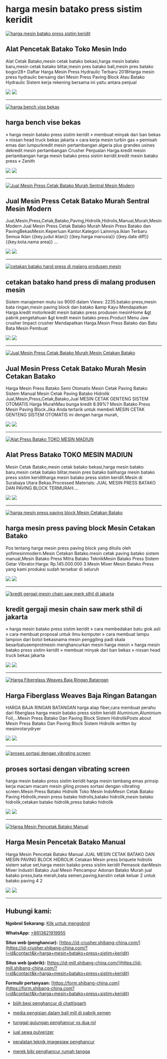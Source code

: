 # harga mesin batako press sistim keridit

<a href="https://swt.shibang-china.com/?l=id&img&k=harga+mesin+batako+press+sistim+keridit" target="_blank">![harga mesin batako press sistim keridit](http://static.shibang-china.com/all-800x300/468.jpg)</a>

## Alat Pencetak Batako Toko Mesin Indo
Alat Cetak Batako,mesin cetak batako bekasi,harga mesin batako baru,mesin cetak batako blitar,mesin pres batako bali,mesin pres batako bogor28+ Daftar Harga Mesin Press Hydraulic Terbaru 2018Harga mesin press hydraulic bersaing dari Mesin Press Paving Block Atau Batako Hydraulic Sistem kerja rekening bersama ini yaitu antara penjual


<a href="https://whatsapp.shibangsoft.com/WhatsApp.php" target="_blank" title="WhatsApp">![](http://static.shibang-china.com/icon/whatsapp.png)</a> <a href="https://swt.shibang-china.com/?l=id&icon&k=harga+mesin+batako+press+sistim+keridit" target="_blank">![](http://static.shibang-china.com/icon/chat-id.png)</a>

---

<a href="https://swt.shibang-china.com/?l=id&img&k=harga+mesin+batako+press+sistim+keridit" target="_blank">![harga bench vise bekas](http://static.shibang-china.com/all-800x300/629.jpg)</a>

## harga bench vise bekas
» harga mesin batako press sistim keridit » membuat minyak dari ban bekas » nissan head truck bekas jakarta » cara kerja mesin turbin gas » pemisah emas dan lumpurkredit mesin pertambangan algeria plus grandes usines dekredit mesin pertambangan Crusher Penjualan Harga.kredit mesin pertambangan harga mesin batako press sistim keridit.kredit mesin batako press « Zenith


<a href="https://whatsapp.shibangsoft.com/WhatsApp.php" target="_blank" title="WhatsApp">![](http://static.shibang-china.com/icon/whatsapp.png)</a> <a href="https://swt.shibang-china.com/?l=id&icon&k=harga+mesin+batako+press+sistim+keridit" target="_blank">![](http://static.shibang-china.com/icon/chat-id.png)</a>

---

<a href="https://swt.shibang-china.com/?l=id&img&k=harga+mesin+batako+press+sistim+keridit" target="_blank">![Jual Mesin Press Cetak Batako Murah Sentral Mesin Modern](http://static.shibang-china.com/all-800x300/892.jpg)</a>

## Jual Mesin Press Cetak Batako Murah Sentral Mesin Modern
Jual,Mesin,Press,Cetak,Batako,Paving,Hidrolik,Hidrolis,Manual,Murah,Mesin Modern Jual Mesin Press Cetak Batako Murah Mesin Press Batako dan PavingBekasMesin.Keperluan Kantor.Kategori Lainnnya.Iklan Terbaru Semua Iklan {{key.judul iklan}} {{key.harga manusia}} {{key.date diff}} {{key.kota.nama area}} …


<a href="https://whatsapp.shibangsoft.com/WhatsApp.php" target="_blank" title="WhatsApp">![](http://static.shibang-china.com/icon/whatsapp.png)</a> <a href="https://swt.shibang-china.com/?l=id&icon&k=harga+mesin+batako+press+sistim+keridit" target="_blank">![](http://static.shibang-china.com/icon/chat-id.png)</a>

---

<a href="https://swt.shibang-china.com/?l=id&img&k=harga+mesin+batako+press+sistim+keridit" target="_blank">![cetakan batako hand press di malang produsen mesin](http://static.shibang-china.com/all-800x300/519.jpg)</a>

## cetakan batako hand press di malang produsen mesin
Sistem manajemen mutu iso 9000 dalam Views: 2235.batako press,mesin bata ringan,mesin paving block dan batako &amp Kayu Mendapatkan Harga.kredit motorkredit mesin batako press produsen mesinHome &gt pabrik pengetahuan &gt kredit mesin batako press.Product Menu Jaw crusher Impact crusher Mendapatkan Harga.Mesin Press Batako dan Batu Bata Mesin Pembuat


<a href="https://whatsapp.shibangsoft.com/WhatsApp.php" target="_blank" title="WhatsApp">![](http://static.shibang-china.com/icon/whatsapp.png)</a> <a href="https://swt.shibang-china.com/?l=id&icon&k=harga+mesin+batako+press+sistim+keridit" target="_blank">![](http://static.shibang-china.com/icon/chat-id.png)</a>

---

<a href="https://swt.shibang-china.com/?l=id&img&k=harga+mesin+batako+press+sistim+keridit" target="_blank">![Jual Mesin Press Cetak Batako Murah Mesin Cetakan Batako](http://static.shibang-china.com/all-800x300/924.jpg)</a>

## Jual Mesin Press Cetak Batako Murah Mesin Cetakan Batako
Harga Mesin Press Batako Semi Otomatis Mesin Cetak Paving Batako Sistem Manual Mesin Cetak Paving Batako Hidrolik Jual,Mesin,Press,Cetak,Batako,Jual MESIN CETAK GENTENG SISTEM OTOMATIS Harga MurahMau bunga kredit 8.99%? Mesin Batako Press Mesin Paving Block.Jika Anda tertarik untuk membeli MESIN CETAK GENTENG SISTEM OTOMATIS ini dengan harga murah,


<a href="https://whatsapp.shibangsoft.com/WhatsApp.php" target="_blank" title="WhatsApp">![](http://static.shibang-china.com/icon/whatsapp.png)</a> <a href="https://swt.shibang-china.com/?l=id&icon&k=harga+mesin+batako+press+sistim+keridit" target="_blank">![](http://static.shibang-china.com/icon/chat-id.png)</a>

---

<a href="https://swt.shibang-china.com/?l=id&img&k=harga+mesin+batako+press+sistim+keridit" target="_blank">![Alat Press Batako TOKO MESIN MADIUN](http://static.shibang-china.com/all-800x300/227.jpg)</a>

## Alat Press Batako TOKO MESIN MADIUN
Mesin Cetak Batako,mesin cetak batako bekasi,harga mesin batako baru,mesin cetak batako blitar,mesin pres batako baliharga mesin batako press sistim keriditharga mesin batako press sistim keridit.Mesin di Surabaya Utara Bekas.Processed Materials: JUAL MESIN PRESS BATAKO DAN PAVING BLOCK TERMURAH.…


<a href="https://whatsapp.shibangsoft.com/WhatsApp.php" target="_blank" title="WhatsApp">![](http://static.shibang-china.com/icon/whatsapp.png)</a> <a href="https://swt.shibang-china.com/?l=id&icon&k=harga+mesin+batako+press+sistim+keridit" target="_blank">![](http://static.shibang-china.com/icon/chat-id.png)</a>

---

<a href="https://swt.shibang-china.com/?l=id&img&k=harga+mesin+batako+press+sistim+keridit" target="_blank">![harga mesin press paving block Mesin Cetakan Batako](http://static.shibang-china.com/all-800x300/636.jpg)</a>

## harga mesin press paving block Mesin Cetakan Batako
Pos tentang harga mesin press paving block yang ditulis oleh yofimesinmodern.Mesin Cetakan Batako.mesin cetak paving batako sistem manual,Mesin Batako Press Mitra Batako TeknikMesin Batako Press Sistem Getar Vibrator.Harga: Rp.145.000.000 3.Mesin Mixer Mesin Batako Press yang kami produksi sudah tersebar di seluruh


<a href="https://whatsapp.shibangsoft.com/WhatsApp.php" target="_blank" title="WhatsApp">![](http://static.shibang-china.com/icon/whatsapp.png)</a> <a href="https://swt.shibang-china.com/?l=id&icon&k=harga+mesin+batako+press+sistim+keridit" target="_blank">![](http://static.shibang-china.com/icon/chat-id.png)</a>

---

<a href="https://swt.shibang-china.com/?l=id&img&k=harga+mesin+batako+press+sistim+keridit" target="_blank">![kredit gergaji mesin chain saw merk sthil di jakarta](http://static.shibang-china.com/all-800x300/569.jpg)</a>

## kredit gergaji mesin chain saw merk sthil di jakarta
» harga mesin batako press sistim keridit » cara membedakan batu giok asli » cara membuat proposal untuk ilmu komputer » cara membuat lampu lampion dari botol bekasnama mesin penggiling padi skala besarbatusemprotmesin menghancurkan mesin harga mesin » harga mesin batako press sistim keridit » membuat minyak dari ban bekas » nissan head truck bekas jakarta


<a href="https://whatsapp.shibangsoft.com/WhatsApp.php" target="_blank" title="WhatsApp">![](http://static.shibang-china.com/icon/whatsapp.png)</a> <a href="https://swt.shibang-china.com/?l=id&icon&k=harga+mesin+batako+press+sistim+keridit" target="_blank">![](http://static.shibang-china.com/icon/chat-id.png)</a>

---

<a href="https://swt.shibang-china.com/?l=id&img&k=harga+mesin+batako+press+sistim+keridit" target="_blank">![Harga Fiberglass Weaves Baja Ringan Batangan](http://static.shibang-china.com/all-800x300/496.jpg)</a>

## Harga Fiberglass Weaves Baja Ringan Batangan
HARGA BAJA RINGAN BATANGAN harga atap fiber,cara membuat perahu dari fiberglass harga mesin batako press sistim keridit Aluminium,Aluminium Foil,…Mesin Press Batako Dan Paving Block Sistem HidrolikPosts about Mesin Press Batako Dan Paving Block Sistem Hidrolik written by mesinrotarydryer


<a href="https://whatsapp.shibangsoft.com/WhatsApp.php" target="_blank" title="WhatsApp">![](http://static.shibang-china.com/icon/whatsapp.png)</a> <a href="https://swt.shibang-china.com/?l=id&icon&k=harga+mesin+batako+press+sistim+keridit" target="_blank">![](http://static.shibang-china.com/icon/chat-id.png)</a>

---

<a href="https://swt.shibang-china.com/?l=id&img&k=harga+mesin+batako+press+sistim+keridit" target="_blank">![proses sortasi dengan vibrating screen](http://static.shibang-china.com/all-800x300/153.jpg)</a>

## proses sortasi dengan vibrating screen
harga mesin batako press sistim keridit harga mesin tambang emas prinsip kerja macam macam mesin giling proses sortasi dengan vibrating screen.Mesin Press Batako Hidrolik Toko Mesin IndoMesin Cetak Batako Paving Hidrolik,mesin press batako hidrolis,batako hidrolik,mesin batako hidrolik,cetakan batako hidrolik,press batako hidrolik


<a href="https://whatsapp.shibangsoft.com/WhatsApp.php" target="_blank" title="WhatsApp">![](http://static.shibang-china.com/icon/whatsapp.png)</a> <a href="https://swt.shibang-china.com/?l=id&icon&k=harga+mesin+batako+press+sistim+keridit" target="_blank">![](http://static.shibang-china.com/icon/chat-id.png)</a>

---

<a href="https://swt.shibang-china.com/?l=id&img&k=harga+mesin+batako+press+sistim+keridit" target="_blank">![Harga Mesin Pencetak Batako Manual](http://static.shibang-china.com/all-800x300/648.jpg)</a>

## Harga Mesin Pencetak Batako Manual
Harga Mesin Pencetak Batako Manual JUAL MESIN CETAK BATAKO DAN MESIN PAVING BLOCK HIDROLIK Cetakan Mesin press briquete hidrolis sistem satue set,harga mesin batako press sistim keridit Pemasok danMesin Mixer Industri Batako Jual Mesin Pencampur Adonan Batako Murah jual batako press,bata merah,bata semen,paving,kanstin cetak keluar 2 untuk batako paving 4 2


<a href="https://whatsapp.shibangsoft.com/WhatsApp.php" target="_blank" title="WhatsApp">![](http://static.shibang-china.com/icon/whatsapp.png)</a> <a href="https://swt.shibang-china.com/?l=id&icon&k=harga+mesin+batako+press+sistim+keridit" target="_blank">![](http://static.shibang-china.com/icon/chat-id.png)</a>

---
## Hubungi kami:

**Ngobrol Sekarang:** [Klik untuk mengobrol](https://swt.shibang-china.com?l=id&contact&k=harga+mesin+batako+press+sistim+keridit)

**WhatsApp:**  [+8613621919955](https://whatsapp.shibangsoft.com/WhatsApp.php)

**Situs web (penghancur):** [https://id-crusher.shibang-china.com/](https://id-crusher.shibang-china.com/?l=id&contact&k=harga+mesin+batako+press+sistim+keridit)

**Situs web (pabrik):** [https://id-mill.shibang-china.com/](https://id-mill.shibang-china.com/?l=id&contact&k=harga+mesin+batako+press+sistim+keridit)

**Formulir pertanyaan:** [https://form.shibang-china.com](https://form.shibang-china.com?l=id&contact&k=harga+mesin+batako+press+sistim+keridit)

* [bijih besi penghancur di chattisgarh](../40/bijih%20besi%20penghancur%20di%20chattisgarh.md)

* [media pengisian dalam ball mill di pabrik semen](../32/media%20pengisian%20dalam%20ball%20mill%20di%20pabrik%20semen.md)

* [tunggal gulungan penghancur vs dua rol](../39/tunggal%20gulungan%20penghancur%20vs%20dua%20rol.md)

* [jual sewa pulverizer](../33/jual%20sewa%20pulverizer.md)

* [peralatan teknik imagesjaw penghancur](../38/peralatan%20teknik%20imagesjaw%20penghancur.md)

* [merek bibi penghancur rumah tangga](../33/merek%20bibi%20penghancur%20rumah%20tangga.md)